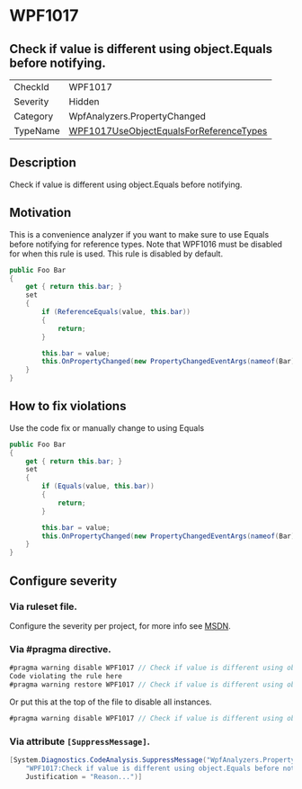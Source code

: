 # WPF1017
## Check if value is different using object.Equals before notifying.

<!-- start generated table -->
<table>
<tr>
  <td>CheckId</td>
  <td>WPF1017</td>
</tr>
<tr>
  <td>Severity</td>
  <td>Hidden</td>
</tr>
<tr>
  <td>Category</td>
  <td>WpfAnalyzers.PropertyChanged</td>
</tr>
<tr>
  <td>TypeName</td>
  <td><a href="https://github.com/DotNetAnalyzers/WpfAnalyzers/blob/master/WpfAnalyzers.Analyzers/PropertyChanged/WPF1017UseObjectEqualsForReferenceTypes.cs">WPF1017UseObjectEqualsForReferenceTypes</a></td>
</tr>
</table>
<!-- end generated table -->

## Description

Check if value is different using object.Equals before notifying.

## Motivation

This is a convenience analyzer if you want to make sure to use Equals before notifying for reference types.
Note that WPF1016 must be disabled for when this rule is used.
This rule is disabled by default.

```c#
public Foo Bar
{
    get { return this.bar; }
    set
    {
        if (ReferenceEquals(value, this.bar))
        {
            return;
        }

        this.bar = value;
        this.OnPropertyChanged(new PropertyChangedEventArgs(nameof(Bar)));
    }
}
```

## How to fix violations

Use the code fix or manually change to using Equals

```c#
public Foo Bar
{
    get { return this.bar; }
    set
    {
        if (Equals(value, this.bar))
        {
            return;
        }

        this.bar = value;
        this.OnPropertyChanged(new PropertyChangedEventArgs(nameof(Bar)));
    }
}
```

<!-- start generated config severity -->
## Configure severity

### Via ruleset file.

Configure the severity per project, for more info see [MSDN](https://msdn.microsoft.com/en-us/library/dd264949.aspx).

### Via #pragma directive.
```C#
#pragma warning disable WPF1017 // Check if value is different using object.Equals before notifying.
Code violating the rule here
#pragma warning restore WPF1017 // Check if value is different using object.Equals before notifying.
```

Or put this at the top of the file to disable all instances.
```C#
#pragma warning disable WPF1017 // Check if value is different using object.Equals before notifying.
```

### Via attribute `[SuppressMessage]`.

```C#
[System.Diagnostics.CodeAnalysis.SuppressMessage("WpfAnalyzers.PropertyChanged", 
    "WPF1017:Check if value is different using object.Equals before notifying.", 
    Justification = "Reason...")]
```
<!-- end generated config severity -->